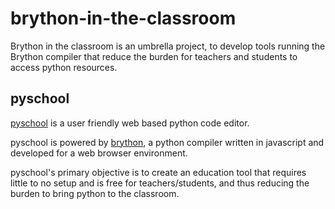 brython-in-the-classroom
========================

Brython in the classroom is an umbrella project, to develop tools running the
Brython compiler that reduce the burden for teachers and students to
access python resources.

pyschool
---------

[pyschool](http://pyschool.net) is a user friendly web based python code editor.

pyschool is powered by [brython](http://brython.info), a python compiler 
written in javascript and developed for a web browser environment.

pyschool's primary objective is to create an education tool that 
requires little to no setup and is free for teachers/students, and 
thus reducing the burden to bring python to the classroom.
